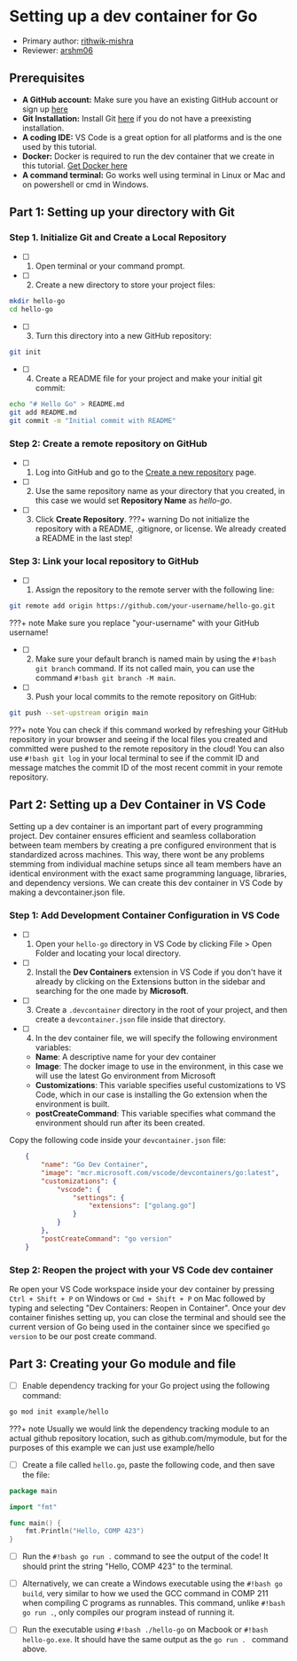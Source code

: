 # Setting up a dev container for Go 
* Primary author: [rithwik-mishra](https://github.com/rithwik-mishra)
* Reviewer: [arshm06](https://github.com/arshm06)

## Prerequisites
- **A GitHub account:** Make sure you have an existing GitHub account or sign up [here](https://github.com/)
- **Git Installation:** Install Git [here](https://git-scm.com/book/en/v2/Getting-Started-Installing-Git) if you do not have a preexisting installation.
- **A coding IDE:** VS Code is a great option for all platforms and is the one used by this tutorial.
- **Docker:** Docker is required to run the dev container that we create in this tutorial. [Get Docker here](https://www.docker.com/products/docker-desktop)
- **A command terminal:** Go works well using terminal in Linux or Mac and on powershell or cmd in Windows.

## Part 1: Setting up your directory with Git
### Step 1. Initialize Git and Create a Local Repository
- [ ] 1. Open terminal or your command prompt.
- [ ] 2. Create a new directory to store your project files:
``` bash
mkdir hello-go
cd hello-go
```

- [ ] 3. Turn this directory into a new GitHub repository:
``` bash
git init
```

- [ ] 4. Create a README file for your project and make your initial git commit:
``` bash 
echo "# Hello Go" > README.md
git add README.md
git commit -m "Initial commit with README"
```
### Step 2: Create a remote repository on GitHub 
- [ ] 1. Log into GitHub and go to the [Create a new repository](https://github.com/new) page.
- [ ] 2. Use the same repository name as your directory that you created, in this case we would set **Repository Name** as *hello-go*. 
- [ ] 3. Click **Create Repository**.
???+ warning
    Do not initialize the repository with a README, .gitignore, or license. We already created a README in the last step!

### Step 3: Link your local repository to GitHub
- [ ] 1. Assign the repository to the remote server with the following line:
``` bash
git remote add origin https://github.com/your-username/hello-go.git 
```
???+ note 
    Make sure you replace "your-username" with your GitHub username!

- [ ] 2. Make sure your default branch is named main by using the `#!bash git branch` command. If its not called main, you can use the command `#!bash git branch -M main`.
- [ ] 3. Push your local commits to the remote repository on GitHub:
``` bash
git push --set-upstream origin main
```
???+ note
    You can check if this command worked by refreshing your GitHub repository in your browser and seeing if the local files you created and committed were pushed to the remote repository in the cloud! You can also use ```#!bash git log``` in your local terminal to see if the commit ID and message matches the commit ID of the most recent commit in your remote repository.

## Part 2: Setting up a Dev Container in VS Code
Setting up a dev container is an important part of every programming project. Dev container ensures efficient and seamless collaboration between team members by creating a pre configured environment that is standardized across machines. This way, there wont be any problems stemming from individual machine setups since all team members have an identical environment with the exact same programming language, libraries, and dependency versions. We can create this dev container in VS Code by making a devcontainer.json file.

### Step 1: Add Development Container Configuration in VS Code
- [ ] 1. Open your ```hello-go``` directory in VS Code by clicking File > Open Folder and locating your local directory.
- [ ] 2. Install the **Dev Containers** extension in VS Code if you don't have it already by clicking on the Extensions button in the sidebar and searching for the one made by **Microsoft**.
- [ ] 3. Create a ```.devcontainer``` directory in the root of your project, and then create a ```devcontainer.json``` file inside that directory. 
- [ ] 4. In the dev container file, we will specify the following environment variables:
    * **Name**: A descriptive name for your dev container
    * **Image**: The docker image to use in the environment, in this case we will use the latest Go environment from Microsoft
    * **Customizations**: This variable specifies useful customizations to VS Code, which in our case is installing the Go extension when the environment is built.
    * **postCreateCommand**: This variable specifies what command the environment should run after its been created.

Copy the following code inside your ```devcontainer.json``` file:   
``` json
    {
        "name": "Go Dev Container",
        "image": "mcr.microsoft.com/vscode/devcontainers/go:latest",
        "customizations": {
            "vscode": {
                "settings": {
                    "extensions": ["golang.go"]
                }
            }
        },
        "postCreateCommand": "go version"
    }
```

### Step 2: Reopen the project with your VS Code dev container
Re open your VS Code workspace inside your dev container by pressing ```Ctrl + Shift + P``` on Windows or ```Cmd + Shift + P``` on Mac followed by typing and selecting "Dev Containers: Reopen in Container". Once your dev container finishes setting up, you can close the terminal and should see the current version of Go being used in the container since we specified ```go version``` to be our post create command.

## Part 3: Creating your Go module and file
- [ ] Enable dependency tracking for your Go project using the following command:
``` bash
go mod init example/hello
```
???+ note
    Usually we would link the dependency tracking module to an actual github repository location, such as github.com/mymodule, but for the purposes of this example we can just use example/hello

- [ ] Create a file called ```hello.go```, paste the following code, and then save the file:
``` go
package main

import "fmt"

func main() {
    fmt.Println("Hello, COMP 423")
}
```

- [ ] Run the ```#!bash go run .``` command to see the output of the code! It should print the string "Hello, COMP 423" to the terminal.
- [ ] Alternatively, we can create a Windows executable using the ```#!bash go build```, very similar to how we used the GCC command in COMP 211 when compiling C programs as runnables. This command, unlike ```#!bash go run .```, only compiles our program instead of running it. 
- [ ] Run the executable using ```#!bash ./hello-go``` on Macbook or ```#!bash hello-go.exe```. It should have the same output as the ```go run . ``` command above.

